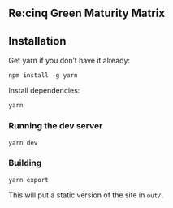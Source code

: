 ## Re:cinq Green Maturity Matrix

## Installation

Get yarn if you don’t have it already:

`npm install -g yarn`

Install dependencies:

`yarn`

### Running the dev server

`yarn dev`

### Building

`yarn export`

This will put a static version of the site in `out/`.

